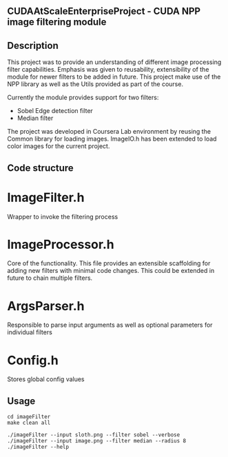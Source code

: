 ## CUDAAtScaleEnterpriseProject - CUDA NPP image filtering module

## Description

This project was to provide an understanding of different image processing filter capabilities.  Emphasis was given to reusability, extensibility of the module for newer filters to be added in future.  This project make use of the NPP library as well as the Utils provided as part of the course.

Currently the module provides support for two filters:
* Sobel Edge detection filter
* Median filter 


 The project was developed in Coursera Lab environment by reusing the Common library for loading images.  ImageIO.h has been extended to load color images for the current project.  
 


## Code structure 

# ImageFilter.h
Wrapper to invoke the filtering process

# ImageProcessor.h
Core of the functionality.  This file provides an extensible scaffolding for adding new filters with minimal code changes.  This could be extended in future to chain multiple filters.

# ArgsParser.h
Responsible to parse input arguments as well as optional parameters for individual filters

# Config.h
Stores global config values


## Usage  
```
cd imageFilter
make clean all

./imageFilter --input sloth.png --filter sobel --verbose
./imageFilter --input image.png --filter median --radius 8
./imageFilter --help
```
